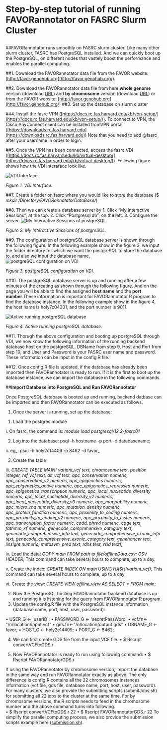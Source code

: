 # **Step-by-step tutorial of running FAVORannotator on FASRC Slurm Cluster**

##

##FAVORannotator runs smoothly on FASRC slurm cluster. Like many other slurm cluster, FASRC has PostgreSQL installed.  And we can quickly boot up the PostgreSQL, on different nodes that vastely boost the performance and enables the parallel computing. 

##1. Download the FAVORannotator data file from the FAVOR website: [http://favor.genohub.org](http://favor.genohub.org/).

##2. Download the FAVORannotator data file from here **whole genome** version (download [URL](https://drive.google.com/file/d/1izzKJliuouG2pCJ6MkcXd_oxoEwzx5RQ/view?usp=sharing)) and **by chromosome** version (download [URL](https://drive.google.com/file/d/1Ccep9hmeWpIT_OH9IqS6p1MZbEonjG2z/view?usp=sharing)) or from the FAVOR website: [http://favor.genohub.org](http://favor.genohub.org/)
##3. Set up the database on slurm cluster

##4. Install the fasrc VPN ([https://docs.rc.fas.harvard.edu/kb/vpn-setup/](https://docs.rc.fas.harvard.edu/kb/vpn-setup/)). To connect to VPN, the Cisco AnyConnect client can be installed fromVPN portal ([https://downloads.rc.fas.harvard.edu](https://downloads.rc.fas.harvard.edu)) Note that you need to add @fasrc after your username in order to login.


##5. Once the VPN has been connected, access the fasrc VDI ([https://docs.rc.fas.harvard.edu/kb/virtual-desktop/](https://docs.rc.fas.harvard.edu/kb/virtual-desktop/)). Following figure shows how the VDI interaface look like. 

![VDI Interface](https://github.com/zhouhufeng/FAVORannotator/blob/main/Docs/Tutorial/Figures/FASRC1.jpg)

_Figure 1. VDI Interface._

##7. Create a folder on fasrc where you would like to store the database ($ _mkdir /Directory/FAVORannotatorDataBase/_)

##8. Then we can create a database server by 1. Click “My Interactive Sessions”; at the top. 2. Click “Postgresql db”; on the left. 3. Configure the server.
![My Interactive Sessions of postgreSQL](https://github.com/zhouhufeng/FAVORannotator/blob/main/Docs/Tutorial/Figures/postgreSQLdb.png)

_Figure 2. My Interactive Sessions of postgreSQL._

##9. The configuration of postgreSQL database server is shown through the following figure.  In the following example show in the figure 3, we input the folder directory for which we want the postgreSQL to store the database to, and also we input the database name. 
![postgreSQL configuration on VDI](https://github.com/zhouhufeng/FAVORannotator/blob/main/Docs/Tutorial/Figures/createDBinstance.png)

_Figure 3. postgreSQL configuration on VDI._

##10. The postgreSQL database server is up and running after a few minutes of the creating as shown through the following figure.  And on the page you will be able to find the assigned **host name** and the **port number**.These information is important for FAVORannotator R program to find the database instance.  In the following example show in the figure 4, the host name is holy7c04301, and the port number is 9011. 

![Active running postgreSQL database](https://github.com/zhouhufeng/FAVORannotator/blob/main/Docs/Tutorial/Figures/runningInstance.png)

_Figure 4. Active running postgreSQL database._

##11. Thorugh the above configuration and booting up postgreSQL through VDI, we now know the following information of the running backend database host on the postgreSQL. DBName from step 9, Host and Port from step 10, and User and Password is your FASRC user name and password. These information can be input in the config.R file. 


##12.  Once config.R file is updated, if the database has already been imported then FAVORannotator is ready to run. If it is the first to boot up the database instance, we can import the database in the following commands. 



##**Import Database into PostgreSQL and Run FAVORannotator**

Once PostgreSQL database is booted up and running, backend datbase can be imported and then FAVORannotator can be executed as follows. 

1. Once the server is running, set up the database:

1) Load the postgres module

  i. On fasrc, the command is: _module load postgresql/12.2-fasrc01_

2) Log into the database: psql -h hostname -p port -d databasename;

  ii. eg_: psql -h holy2c14409 -p 8462 -d favor_

3) Create the table

  iii. _CREATE TABLE MAIN(
variant_vcf text,
chromosome text,
position integer,
ref_vcf text,
alt_vcf text,
apc_conservation numeric,
apc_conservation_v2 numeric,
apc_epigenetics numeric,
apc_epigenetics_active numeric,
apc_epigenetics_repressed numeric,
apc_epigenetics_transcription numeric,
apc_local_nucleotide_diversity numeric,
apc_local_nucleotide_diversity_v2 numeric,
apc_local_nucleotide_diversity_v3 numeric,
apc_mappability numeric,
apc_micro_rna numeric,
apc_mutation_density numeric,
apc_protein_function numeric,
apc_proximity_to_coding numeric,
apc_proximity_to_coding_v2 numeric,
apc_proximity_to_tsstes numeric,
apc_transcription_factor numeric,
cadd_phred numeric,
cage text,
fathmm_xf numeric,
genecode_comprehensive_category text,
genecode_comprehensive_info text,
genecode_comprehensive_exonic_info text,
genecode_comprehensive_exonic_category text,
genehancer text,
linsight numeric,
metasvm_pred text,
rdhs text,
rsid text);_

iv. Load the data: _COPY main FROM path to file/offlineData.csv; CSV HEADER;_ This command can take several hours to complete, up to a day.

v. Create the index: _CREATE INDEX ON main USING HASH(variant\_vcf);_ This command can take several hours to complete, up to a day.

vi. Create the view: _CREATE VIEW offline\_view AS SELECT \* FROM main_;

2. Now the PostgreSQL hosting FAVORannotator backend database is up and running it is listening for the query from FAVORannotator R program. 
3. Update the config.R file with the PostgreSQL instance information (database name, port, host, user, password):

•	USER_G <- 'userID';
•	PASSWORD_G <- 'secretPassWord'
•	vcf.fn<-"/n/location/input.vcf"
•	gds.fn<-"/n/location/output.gds"
•	DBNAME_G <- favor; 
•	HOST_G <- holy2c14409; 
•	PORT_G <- 8462; 

4.	We can first create GDS file from the input VCF file. 
•	$ Rscript   convertVCFtoGDS.r  

5.	Now FAVORannotator is ready to run using following command:
•	$ Rscript   FAVORannotatorGDS.r     

If using the FAVORannotator by chromosome version, import the database in the same way and run FAVORannotator exactly as above. The only difference is config.R contains all the 22 chromosomes instances information (vcf file, gds file, database name, port, host, user, password).  For many clusters, we also provide the submitting scripts (submitJobs.sh) for submitting all 22 jobs to the cluster at the same time. For by chromosome versions, the R scripts needs to feed in the chromosome number and the above command turns into following.  
•	$ Rscript   convertVCFtoGDS.r  22
•	$ Rscript   FAVORannotatorGDS.r     22
To simplify the parallel computing process, we also provide the submission scripts example here ([submission.sh](https://github.com/zhouhufeng/FAVORannotator/blob/main/Scripts/ByChromosome/submitJobs.sh)).

